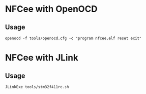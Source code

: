 # NFCee with OpenOCD

## Usage


```shell
openocd -f tools/openocd.cfg -c "program nfcee.elf reset exit"
```

# NFCee with JLink

## Usage


```shell
JLinkExe tools/stm32f411rc.sh
```

